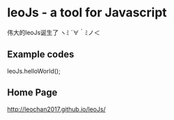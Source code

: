 # leoJs - a tool for Javascript
伟大的leoJs诞生了 ヽﾐ ´∀｀ﾐノ＜ 


## Example codes
leoJs.helloWorld();


## Home Page
http://leochan2017.github.io/leoJs/





